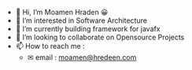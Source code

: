 - 👋 Hi, I’m Moamen Hraden 😀
- 👀 I’m interested in Software Architecture
- 🌱 I’m currently building framework for javafx
- 💞️ I’m looking to collaborate on Opensource Projects
- 📫 How to reach me : 
  - ✉ email : moamen@hredeen.com

